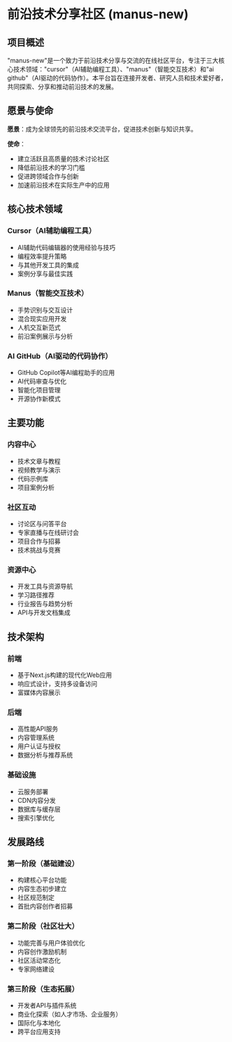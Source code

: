 # 前沿技术分享社区 (manus-new)

## 项目概述

"manus-new"是一个致力于前沿技术分享与交流的在线社区平台，专注于三大核心技术领域："cursor"（AI辅助编程工具）、"manus"（智能交互技术）和"ai github"（AI驱动的代码协作）。本平台旨在连接开发者、研究人员和技术爱好者，共同探索、分享和推动前沿技术的发展。

## 愿景与使命

**愿景**：成为全球领先的前沿技术交流平台，促进技术创新与知识共享。

**使命**：
- 建立活跃且高质量的技术讨论社区
- 降低前沿技术的学习门槛
- 促进跨领域合作与创新
- 加速前沿技术在实际生产中的应用

## 核心技术领域

### Cursor（AI辅助编程工具）
- AI辅助代码编辑器的使用经验与技巧
- 编程效率提升策略
- 与其他开发工具的集成
- 案例分享与最佳实践

### Manus（智能交互技术）
- 手势识别与交互设计
- 混合现实应用开发
- 人机交互新范式
- 前沿案例展示与分析

### AI GitHub（AI驱动的代码协作）
- GitHub Copilot等AI编程助手的应用
- AI代码审查与优化
- 智能化项目管理
- 开源协作新模式

## 主要功能

### 内容中心
- 技术文章与教程
- 视频教学与演示
- 代码示例库
- 项目案例分析

### 社区互动
- 讨论区与问答平台
- 专家直播与在线研讨会
- 项目合作与招募
- 技术挑战与竞赛

### 资源中心
- 开发工具与资源导航
- 学习路径推荐
- 行业报告与趋势分析
- API与开发文档集成

## 技术架构

### 前端
- 基于Next.js构建的现代化Web应用
- 响应式设计，支持多设备访问
- 富媒体内容展示

### 后端
- 高性能API服务
- 内容管理系统
- 用户认证与授权
- 数据分析与推荐系统

### 基础设施
- 云服务部署
- CDN内容分发
- 数据库与缓存层
- 搜索引擎优化

## 发展路线

### 第一阶段（基础建设）
- 构建核心平台功能
- 内容生态初步建立
- 社区规范制定
- 首批内容创作者招募

### 第二阶段（社区壮大）
- 功能完善与用户体验优化
- 内容创作激励机制
- 社区活动常态化
- 专家网络建设

### 第三阶段（生态拓展）
- 开发者API与插件系统
- 商业化探索（如人才市场、企业服务）
- 国际化与本地化
- 跨平台应用支持
